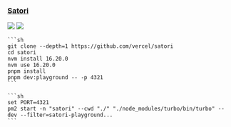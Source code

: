 ### [Satori](https://github.com/vercel/satori)

![](https://img.shields.io/github/license/vercel/satori?style=flat-square) ![](https://img.shields.io/github/last-commit/scillidan/satori/main?label=last%20commit%20(fork)&style=flat-square)

````{tab} From source
```sh
git clone --depth=1 https://github.com/vercel/satori
cd satori
nvm install 16.20.0
nvm use 16.20.0
pnpm install
pnpm dev:playground -- -p 4321
```
````

````{tab} PM2
```sh
set PORT=4321
pm2 start -n "satori" --cwd "./" "./node_modules/turbo/bin/turbo" -- dev --filter=satori-playground...
```
````